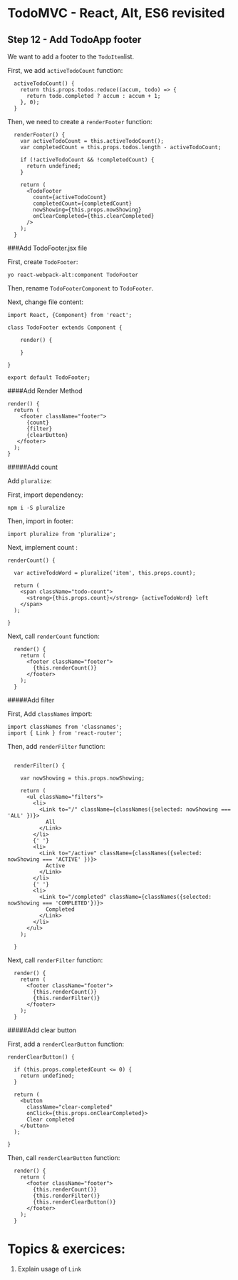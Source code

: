 
# TodoMVC - React, Alt, ES6 revisited


## Step 12 - Add TodoApp footer

We want to add a footer to the `TodoItem`list.

First, we add `activeTodoCount` function:

```
  activeTodoCount() {
    return this.props.todos.reduce((accum, todo) => {
      return todo.completed ? accum : accum + 1;
    }, 0);
  }
```

Then, we need to create a `renderFooter` function:
```
  renderFooter() {
    var activeTodoCount = this.activeTodoCount();
    var completedCount = this.props.todos.length - activeTodoCount;

    if (!activeTodoCount && !completedCount) {
      return undefined;
    }

    return (
      <TodoFooter
        count={activeTodoCount}
        completedCount={completedCount}
        nowShowing={this.props.nowShowing}
        onClearCompleted={this.clearCompleted}
      />
    );
  }
```

###Add TodoFooter.jsx file

First, create `TodoFooter`:
```
yo react-webpack-alt:component TodoFooter
```

Then, rename `TodoFooterComponent` to `TodoFooter`.

Next, change file content:

``` 
import React, {Component} from 'react';

class TodoFooter extends Component {

    render() {

    }

}

export default TodoFooter;
``` 


####Add Render Method

```
render() {
  return (
    <footer className="footer">
      {count}
      {filter}
      {clearButton}
   </footer>
  );
}
``` 

#####Add count

Add `pluralize`:

First, import dependency:

``` 
npm i -S pluralize
``` 

Then, import in footer:

``` 
import pluralize from 'pluralize';
``` 

Next, implement count :

``` 
renderCount() {

  var activeTodoWord = pluralize('item', this.props.count);

  return (
    <span className="todo-count">
      <strong>{this.props.count}</strong> {activeTodoWord} left
    </span>
  );

}
```

Next, call `renderCount` function:

```
  render() {
    return (
      <footer className="footer">
        {this.renderCount()}
      </footer>
    );
  }
```

#####Add filter

First, Add `classNames` import:

``` 
import classNames from 'classnames';
import { Link } from 'react-router';
``` 

Then, add `renderFilter` function:

```

  renderFilter() {

    var nowShowing = this.props.nowShowing;

    return (
      <ul className="filters">
        <li>
          <Link to="/" className={classNames({selected: nowShowing === 'ALL' })}>
            All
          </Link>
        </li>
        {' '}
        <li>
          <Link to="/active" className={classNames({selected: nowShowing === 'ACTIVE' })}>
            Active
          </Link>
        </li>
        {' '}
        <li>
          <Link to="/completed" className={classNames({selected: nowShowing === 'COMPLETED'})}>
            Completed
          </Link>
        </li>
      </ul>
    );

  }
```

Next, call `renderFilter` function:

```
  render() {
    return (
      <footer className="footer">
        {this.renderCount()}
        {this.renderFilter()}
      </footer>
    );
  }
```


#####Add clear button

First, add a `renderClearButton` function:

``` 
renderClearButton() {

  if (this.props.completedCount <= 0) {
    return undefined;
  }

  return (
    <button
      className="clear-completed"
      onClick={this.props.onClearCompleted}>
      Clear completed
    </button>
  );

}
``` 

Then, call `renderClearButton` function:

```
  render() {
    return (
      <footer className="footer">
        {this.renderCount()}
        {this.renderFilter()}
        {this.renderClearButton()}
      </footer>
    );
  }
```

# Topics & exercices:

1. Explain usage of `Link`

